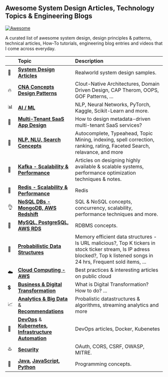 ## Awesome System Design Articles, Technology Topics & Engineering Blogs

[![Awesome](https://cdn.rawgit.com/sindresorhus/awesome/d7305f38d29fed78fa85652e3a63e154dd8e8829/media/badge.svg)]()

A curated list of awesome system design, design principles & patterns, technical articles, How-To tutorials, engineering blog entries and videos that I come across everyday.

|| Topic | Description |
|---|:---|:---|
|:rocket:|**[System Design Articles](topics/architecture-design/system-design.md)** | Realworld system design samples. |
|:fire:|**[CNA Concepts](topics/architecture-design/design-concepts.md)** <br/> **[Design Patterns](topics/gof-design-patterns.md)** | Clout-Native Architectures, Domain Driven Design, CAP Therom, OOPS, GOF Patterns, ... |
|:bar_chart:|**[AI / ML](https://github.com/venkataravuri/ai-ml)** | NLP, Neural Networks, PyTorch, Kaggle, Scikit-Learn and more. |
|:love_hotel:|**[Multi-Tenant SaaS App Design](topics/architecture-design/saas-multi-tenancy.md)** | How to design metadata-driven multi-tenant SaaS services?|
|:mag_right:|**[NLP, NLU, Search Concepts](topics/architecture-design/search.md)** | Autocomplete, Typeahead, Topic Mining, indexing, spell correction, ranking, rating, Faceted Search, relavance, and more |
|:tada:|**[Kafka - Scalability & Performance](topics/architecture-design/kafka.md)** | Articles on designing highly available & scalable systems, performance optimization techniques & notes.|
|:gem:|**[Redis - Scalability & Performance](topics/architecture-design/redis.md)** | Redis|
|:ok_hand:|**[NoSQL DBs - MongoDB, AWS Redshift](topics/architecture-design/nosql.md)** | SQL & NoSQL concepts, concurrency, scalability, performance techniques and more.|
|:racehorse:|**[MySQL, PostgreSQL, AWS RDS](topics/architecture-design/rdbms.md)** | RDBMS concepts.|
|:hamburger:|**[Probabilistic Data Structures](topics/architecture-design/data-structures.md)** | Memory efficient data structures - Is URL malicious?, Top K tickers in stock ticker stream, Is IP adress blocked?, Top k listened songs in 24 hrs, Frequent sold items, ...|
|:cloud:|**[Cloud Computing - AWS](topics/cloud/cloud.md)** | Best practices & interesting articles on public cloud|
|:heavy_dollar_sign:|**[Business & Digital Transformation](topics/architecture-design/digital-transformation.md)** | What is Digital Transformation? How to do? ...|
|:chart_with_upwards_trend:|**[Analytics & Big Data](topics/data-analytics-big-data/stream-analytics-big-data.md)** & <br/> **[Recommendations](topics/data-analytics-big-data/recommendations.md)**| Probalistic datastructures & algorithms, streaming analytics and more|
|:ferris_wheel:|**[DevOps](topics/devops/devops.md)** & <br/> **[Kubernetes, Infrastructure Automation](topics/devops/docker-kubernetes.md)** | DevOps articles, Docker, Kubenetes |
|:hotsprings:|**[Security](topics/devops/security.md)**| OAuth, CORS, CSRF, OWASP, MITRE.|
|:green_book:|**[Java](topics/general/java.md), [JavaScript](topics/general/javascript.md), [Python](topics/general/python.md)**| Programming concepts.|
